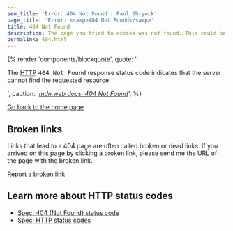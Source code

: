 ```yaml
---
seo_title: 'Error: 404 Not Found | Paul Shryock'
page_title: 'Error: <samp>404 Not Found</samp>'
title: 404 Not Found
description: The page you tried to access was not found. This could be because the URL is misspelled, the content has moved to another location, or the content was removed.
permalink: 404.html
---
```


{% render 'components/blockquote',
    quote: '<p>The <abbr title="Hypertext Transfer Protocol">HTTP</abbr> <samp>404 Not Found</samp> response status code indicates that the server cannot find the requested resource.</p>',
    caption: '<cite><a href="https://developer.mozilla.org/en-US/docs/Web/HTTP/Status/404">mdn web docs: 404 Not Found</a></cite>',
%}

<a class="cta" href="/">Go back to the home page</a>

## Broken links

Links that lead to a 404 page are often called broken or dead links. If you arrived on this page by clicking a broken link, please send me the URL of the page with the broken link.

[Report a broken link](/contact/)

## Learn more about HTTP status codes

- [Spec: 404 (Not Found) status code](https://httpwg.org/specs/rfc9110.html#status.404)
- [Spec: HTTP status codes](https://httpwg.org/specs/rfc9110.html)
